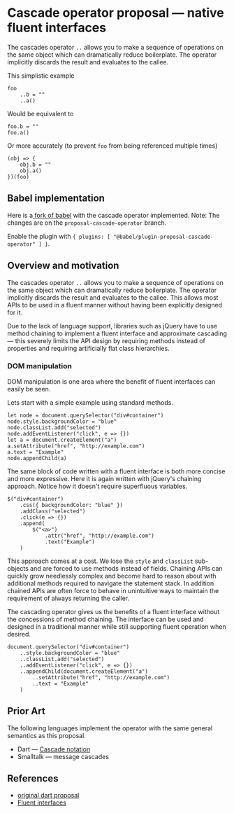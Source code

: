 # Cascade operator proposal — native fluent interfaces
The cascades operator `..` allows you to make a sequence of operations on the same object which can dramatically reduce boilerplate. The operator implicitly discards the result and evaluates to the callee.

This simplistic example

    foo
        ..b = ""
        ..a()

Would be equivalent to

    foo.b = ""
    foo.a()

Or more accurately (to prevent `foo` from being referenced multiple times)

    (obj => {
        obj.b = ""
        obj.a()
    })(foo)

## Babel implementation

Here is a[ fork of babel](https://github.com/RedHatter/babel/tree/proposal-cascade-operator) with the cascade operator implemented. Note: The changes are on the `proposal-cascade-operator` branch.

Enable the plugin with `{ plugins: [ "@babel/plugin-proposal-cascade-operator" ] }`.

## Overview and motivation
The cascades operator `..` allows you to make a sequence of operations on the same object which can dramatically reduce boilerplate. The operator implicitly discards the result and evaluates to the callee. This allows most APIs to be used in a fluent manner without having been explicitly designed for it.

Due to the lack of language support, libraries such as jQuery have to use method chaining to implement a fluent interface and approximate cascading — this severely limits the API design by requiring methods instead of properties and requiring artificially flat class hierarchies.

### DOM manipulation

DOM manipulation is one area where the benefit of fluent interfaces can easily be seen.

Lets start with a simple example using standard methods.

    let node = document.querySelector("div#container")
    node.style.backgroundColor = "blue"
    node.classList.add("selected")
    node.addEventListener("click", e => {})
    let a = document.createElement("a")
    a.setAttribute("href", "http://example.com")
    a.text = "Example"
    node.appendChild(a)

The same block of code written with a fluent interface is both more concise and more expressive. Here it is again written with jQuery's chaining approach. Notice how it doesn't require superfluous variables.

    $("div#container")
        .css({ backgroundColor: "blue" })
        .addClass("selected")
        .click(e => {})
        .append(
            $("<a>")
                .attr("href", "http://example.com")
                .text("Example")
        )

This approach comes at a cost. We lose the `style` and `classList` sub-objects and are forced to use methods instead of fields. Chaining APIs can quickly grow needlessly complex and become hard to reason about with additional methods required to navigate the statement stack. In addition chained APIs are often force to behave in unintuitive ways to maintain the requirement of always returning the caller.

The cascading operator gives us the benefits of a fluent interface without the concessions of method chaining. The interface can be used and designed in a traditional manner while still supporting fluent operation when desired.

    document.querySelector("div#container")
        ..style.backgroundColor = "blue"
        ..classList.add("selected")
        ..addEventListener("click", e => {})
        ..appendChild(document.createElement("a")
            ..setAttribute("href", "http://example.com")
            ..text = "Example"
        )

## Prior Art
The following languages implement the operator with the same general semantics as this proposal.

* Dart — [Cascade notation](https://www.dartlang.org/guides/language/language-tour#cascade-notation-)
* Smalltalk — message cascades

## References
* [original dart proposal](https://docs.google.com/document/d/1U0PeHtVQHMQ8usy7xI5Luo01W5LuWR1acN5odgu_Mtw/edit?pli=1#heading=h.tkyl552ayct9)
* [Fluent interfaces](https://en.wikipedia.org/wiki/Fluent_interface)